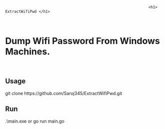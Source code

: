 
                                                                    <h1> ExtractWifiPwd </h1>


<br>

<h1>Dump Wifi Password From Windows Machines.</h1>

<br>


<h2>Usage</h2>
git clone https://github.com/Saroj345/ExtractWifiPwd.git

<br>


<h2>Run</h2>
.\main.exe or go run main.go

